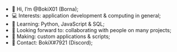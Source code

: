 - 👋 Hi, I’m @BokiX01 (Borna);
- 💻 Interests: application development & computing in general;
- 🧠 Learning: Python, JavaScript & SQL;
- 🤝 Looking forward to: collaborating with people on many projects;
- 💸 Making: custom applications & scripts;
- 🔔 Contact: BokiX#7921 (Discord);

<!---
BokiX01/BokiX01 is a ✨ special ✨ repository because its `README.md` (this file) appears on your GitHub profile.
You can click the Preview link to take a look at your changes.
--->
